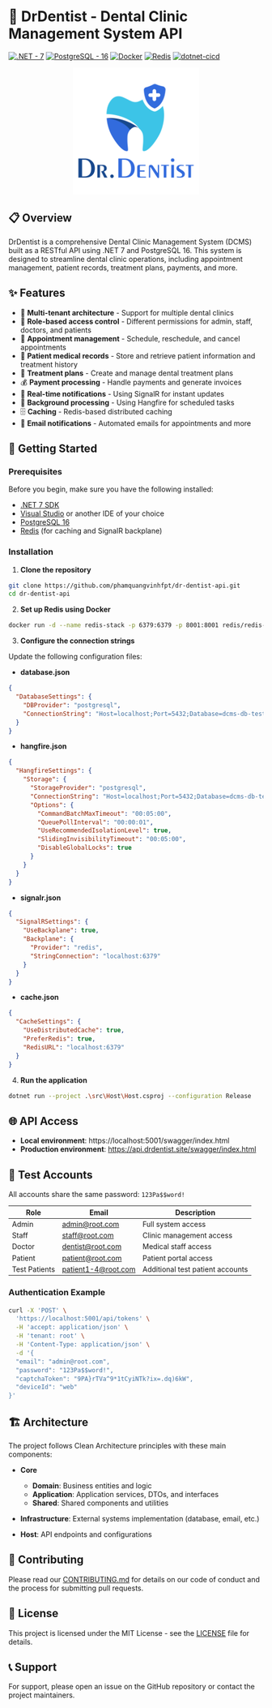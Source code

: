 # 🦷 DrDentist - Dental Clinic Management System API 

[![.NET - 7](https://img.shields.io/badge/.NET-7-blue?logo=dotnet)](https://dotnet.microsoft.com/en-us/download/dotnet/7.0) 
[![PostgreSQL - 16](https://img.shields.io/badge/PostgreSQL-16-blue?logo=postgresql)](https://www.postgresql.org/) 
[![Docker](https://img.shields.io/badge/Docker-Ready-blue?logo=docker)](https://www.docker.com/)
[![Redis](https://img.shields.io/badge/Redis-Cache-red?logo=redis)](https://redis.io/)
[![dotnet-cicd](https://github.com/phamquangvinhfpt/dr-dentist-api/actions/workflows/dotnet.yml/badge.svg)](https://github.com/phamquangvinhfpt/dr-dentist-api/actions/workflows/dotnet.yml)

<p align="center">
  <a href="#" target="_blank">
    <img alt="DCMS Logo" width="250" src="./public/1.png">
  </a>
</p>

## 📋 Overview

DrDentist is a comprehensive Dental Clinic Management System (DCMS) built as a RESTful API using .NET 7 and PostgreSQL 16. This system is designed to streamline dental clinic operations, including appointment management, patient records, treatment plans, payments, and more.

## ✨ Features

- 👥 **Multi-tenant architecture** - Support for multiple dental clinics
- 👤 **Role-based access control** - Different permissions for admin, staff, doctors, and patients
- 📅 **Appointment management** - Schedule, reschedule, and cancel appointments
- 📁 **Patient medical records** - Store and retrieve patient information and treatment history
- 💼 **Treatment plans** - Create and manage dental treatment plans
- 💰 **Payment processing** - Handle payments and generate invoices
- 💬 **Real-time notifications** - Using SignalR for instant updates
- 🔄 **Background processing** - Using Hangfire for scheduled tasks
- 🗄️ **Caching** - Redis-based distributed caching
- 📧 **Email notifications** - Automated emails for appointments and more

## 🚀 Getting Started

### Prerequisites

Before you begin, make sure you have the following installed:

- [.NET 7 SDK](https://dotnet.microsoft.com/download/dotnet/7.0)
- [Visual Studio](https://visualstudio.microsoft.com/) or another IDE of your choice
- [PostgreSQL 16](https://www.postgresql.org/download/)
- [Redis](https://redis.io/docs/latest/operate/oss_and_stack/install/install-redis/) (for caching and SignalR backplane)

### Installation

1. **Clone the repository**
```bash
git clone https://github.com/phamquangvinhfpt/dr-dentist-api.git
cd dr-dentist-api
```

2. **Set up Redis using Docker**
```bash
docker run -d --name redis-stack -p 6379:6379 -p 8001:8001 redis/redis-stack:latest
```

3. **Configure the connection strings**

Update the following configuration files:

- **database.json**
```json
{
  "DatabaseSettings": {
    "DBProvider": "postgresql",
    "ConnectionString": "Host=localhost;Port=5432;Database=dcms-db-test;Username=postgres;Password=12345;Include Error Detail=true"
  }
}
```

- **hangfire.json**
```json
{
  "HangfireSettings": {
    "Storage": {
      "StorageProvider": "postgresql",
      "ConnectionString": "Host=localhost;Port=5432;Database=dcms-db-test;Username=postgres;Password=12345;Include Error Detail=true",
      "Options": {
        "CommandBatchMaxTimeout": "00:05:00",
        "QueuePollInterval": "00:00:01",
        "UseRecommendedIsolationLevel": true,
        "SlidingInvisibilityTimeout": "00:05:00",
        "DisableGlobalLocks": true
      }
    }
  }
}
```

- **signalr.json**
```json
{
  "SignalRSettings": {
    "UseBackplane": true,
    "Backplane": {
      "Provider": "redis",
      "StringConnection": "localhost:6379"
    }
  }
}
```

- **cache.json**
```json
{
  "CacheSettings": {
    "UseDistributedCache": true,
    "PreferRedis": true,
    "RedisURL": "localhost:6379"
  }
}
```

4. **Run the application**
```bash
dotnet run --project .\src\Host\Host.csproj --configuration Release
```

## 🌐 API Access

- **Local environment**: https://localhost:5001/swagger/index.html
- **Production environment**: https://api.drdentist.site/swagger/index.html

## 🔑 Test Accounts

All accounts share the same password: `123Pa$$word!`

| Role | Email | Description |
|------|-------|-------------|
| Admin | admin@root.com | Full system access |
| Staff | staff@root.com | Clinic management access |
| Doctor | dentist@root.com | Medical staff access |
| Patient | patient@root.com | Patient portal access |
| Test Patients | patient1-4@root.com | Additional test patient accounts |

### Authentication Example

```bash
curl -X 'POST' \
  'https://localhost:5001/api/tokens' \
  -H 'accept: application/json' \
  -H 'tenant: root' \
  -H 'Content-Type: application/json' \
  -d '{
  "email": "admin@root.com",
  "password": "123Pa$$word!",
  "captchaToken": "9PA}rTVa^9*1tCyiNTk?ix=.dq)6kW",
  "deviceId": "web"
}'
```

## 🏗️ Architecture

The project follows Clean Architecture principles with these main components:

- **Core**
  - **Domain**: Business entities and logic
  - **Application**: Application services, DTOs, and interfaces
  - **Shared**: Shared components and utilities

- **Infrastructure**: External systems implementation (database, email, etc.)

- **Host**: API endpoints and configurations

## 🤝 Contributing

Please read our [CONTRIBUTING.md](CONTRIBUTING.md) for details on our code of conduct and the process for submitting pull requests.

## 📄 License

This project is licensed under the MIT License - see the [LICENSE](LICENSE) file for details.

## 📞 Support

For support, please open an issue on the GitHub repository or contact the project maintainers.
